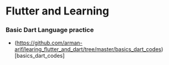 # Flutter and Learning 

### Basic Dart Language practice
  - (https://github.com/arman-arif/learing_flutter_and_dart/tree/master/basics_dart_codes)[basics_dart_codes]
